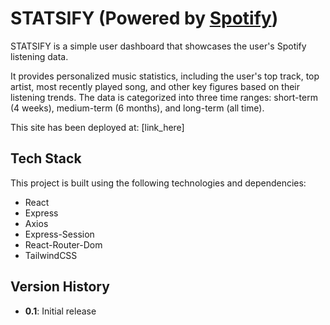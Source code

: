 # STATSIFY (Powered by [Spotify](https://open.spotify.com))
STATSIFY is a simple user dashboard that showcases the user's Spotify listening data.

It provides personalized music statistics, including the user's top track, top artist, most recently played song, and other key figures based on their listening trends. The data is categorized into three time ranges: short-term (4 weeks), medium-term (6 months), and long-term (all time).

This site has been deployed at: [link_here]

## Tech Stack
This project is built using the following technologies and dependencies:
- React
- Express
- Axios
- Express-Session
- React-Router-Dom
- TailwindCSS

## Version History
- **0.1**: Initial release